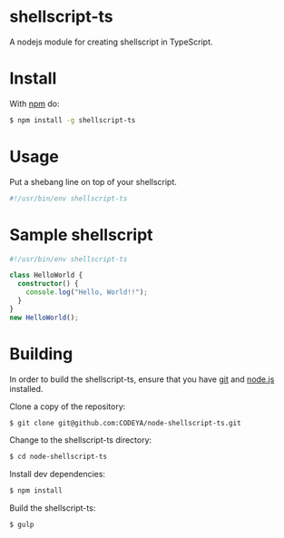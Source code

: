 # shellscript-ts
A nodejs module for creating shellscript in TypeScript.

# Install

With [npm](https://www.npmjs.com/) do:

```bash
$ npm install -g shellscript-ts
```

# Usage

Put a shebang line on top of your shellscript.

```bash
#!/usr/bin/env shellscript-ts
```

# Sample shellscript

```typescript
#!/usr/bin/env shellscript-ts

class HelloWorld {
  constructor() {
    console.log("Hello, World!!");
  }
}
new HelloWorld();
```

# Building

In order to build the shellscript-ts, ensure that you have [git](http://git-scm.com/) and [node.js](http://nodejs.org/) installed.

Clone a copy of the repository:

```bash
$ git clone git@github.com:CODEYA/node-shellscript-ts.git
```

Change to the shellscript-ts directory:

```bash
$ cd node-shellscript-ts
```

Install dev dependencies:

```bash
$ npm install
```

Build the shellscript-ts:

```bash
$ gulp
```
